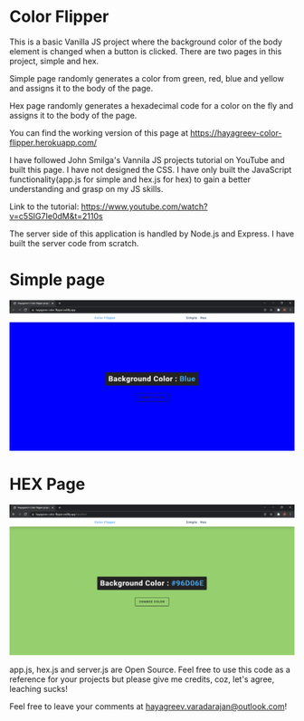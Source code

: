# Color Flipper

This is a basic Vanilla JS project where the background color of the body element is changed when a button is clicked. There are two pages in this project, simple and hex.

Simple page randomly generates a color from green, red, blue and yellow and assigns it to the body of the page.

Hex page randomly generates a hexadecimal code for a color on the fly and assigns it to the body of the page.

You can find the working version of this page at https://hayagreev-color-flipper.herokuapp.com/

I have followed John Smilga's Vannila JS projects tutorial on YouTube and built this page. I have not designed the CSS. I have only built the JavaScript functionality(app.js for simple and hex.js for hex) to gain a better understanding and grasp on my JS skills.

Link to the tutorial: https://www.youtube.com/watch?v=c5SIG7Ie0dM&t=2110s

The server side of this application is handled by Node.js and Express. I have built the server code from scratch.
# Simple page
![alt text](Screenshots/Simple.png "Simple Page")

# HEX Page
![alt text](Screenshots/Hex.png "HEX Page")

app.js, hex.js and server.js are Open Source. Feel free to use this code as a reference for your projects but please give me credits, coz, let's agree, leaching sucks!

Feel free to leave your comments at hayagreev.varadarajan@outlook.com!